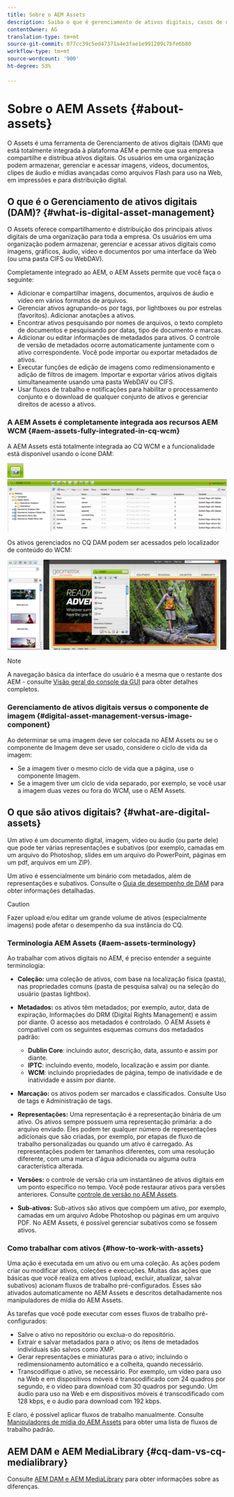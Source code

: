 ```yaml
---
title: Sobre o AEM Assets
description: Saiba o que é gerenciamento de ativos digitais, casos de uso e oferta de ativos da Adobe AEM.
contentOwner: AG
translation-type: tm+mt
source-git-commit: 077cc39c5ed47371a4e3fae1e991209c7bfe6b80
workflow-type: tm+mt
source-wordcount: '900'
ht-degree: 53%

---
```



# Sobre o AEM Assets {#about-assets}

O Assets é uma ferramenta de Gerenciamento de ativos digitais (DAM) que está totalmente integrada à plataforma AEM e permite que sua empresa compartilhe e distribua ativos digitais. Os usuários em uma organização podem armazenar, gerenciar e acessar imagens, vídeos, documentos, clipes de áudio e mídias avançadas como arquivos Flash para uso na Web, em impressões e para distribuição digital.

## O que é o Gerenciamento de ativos digitais (DAM)? {#what-is-digital-asset-management}

O Assets oferece compartilhamento e distribuição dos principais ativos digitais de uma organização para toda a empresa. Os usuários em uma organização podem armazenar, gerenciar e acessar ativos digitais como imagens, gráficos, áudio, vídeo e documentos por uma interface da Web (ou uma pasta CIFS ou WebDAV).

Completamente integrado ao AEM, o AEM Assets permite que você faça o seguinte:

* Adicionar e compartilhar imagens, documentos, arquivos de áudio e vídeo em vários formatos de arquivos.
* Gerenciar ativos agrupando-os por tags, por lightboxes ou por estrelas (favoritos). Adicionar anotações a ativos.
* Encontrar ativos pesquisando por nomes de arquivos, o texto completo de documentos e pesquisando por datas, tipo de documento e marcas.
* Adicionar ou editar informações de metadados para ativos. O controle de versão de metadados ocorre automaticamente juntamente com o ativo correspondente. Você pode importar ou exportar metadados de ativos.
* Executar funções de edição de imagens como redimensionamento e adição de filtros de imagem. Importar e exportar vários ativos digitais simultaneamente usando uma pasta WebDAV ou CIFS.
* Usar fluxos de trabalho e notificações para habilitar o processamento conjunto e o download de qualquer conjunto de ativos e gerenciar direitos de acesso a ativos.

### A AEM Assets é completamente integrada aos recursos AEM WCM {#aem-assets-fully-integrated-in-cq-wcm}

A AEM Assets está totalmente integrada ao CQ WCM e a funcionalidade está disponível usando o ícone DAM:

<!-- TBD: Update image for branding -->

![screen_shot_2012-04-17at15946](assets/screen_shot_2012-04-17at15946pm.png) ![pmscreen_shot_2012-04-17at20100pm](assets/screen_shot_2012-04-17at20100pm.png)

Os ativos gerenciados no CQ DAM podem ser acessados pelo localizador de conteúdo do WCM:

<!-- TBD: Update image for branding -->

![screen_shot_2012-04-17at20214pm](assets/screen_shot_2012-04-17at20214pm.png)

>[!NOTE]
>
>A navegação básica da interface do usuário é a mesma que o restante dos AEM - consulte [Visão geral do console da GUI](/help/sites-authoring/qg-page-authoring.md) para obter detalhes completos.

### Gerenciamento de ativos digitais versus o componente de imagem {#digital-asset-management-versus-image-component}

Ao determinar se uma imagem deve ser colocada no AEM Assets ou se o componente de Imagem deve ser usado, considere o ciclo de vida da imagem:

* Se a imagem tiver o mesmo ciclo de vida que a página, use o componente Imagem.
* Se a imagem tiver um ciclo de vida separado, por exemplo, se você usar a imagem duas vezes ou fora do WCM, use o AEM Assets.

## O que são ativos digitais? {#what-are-digital-assets}

Um ativo é um documento digital, imagem, vídeo ou áudio (ou parte dele) que pode ter várias representações e subativos (por exemplo, camadas em um arquivo do Photoshop, slides em um arquivo do PowerPoint, páginas em um pdf, arquivos em um ZIP).

Um ativo é essencialmente um binário com metadados, além de representações e subativos. Consulte o [Guia de desempenho de DAM](/help/sites-deploying/assets-performance-sizing.md) para obter informações detalhadas.

>[!CAUTION]
>
>Fazer upload e/ou editar um grande volume de ativos (especialmente imagens) pode afetar o desempenho da sua instância do CQ.

### Terminologia AEM Assets {#aem-assets-terminology}

Ao trabalhar com ativos digitais no AEM, é preciso entender a seguinte terminologia:

* **Coleção:** uma coleção de ativos, com base na localização física (pasta), nas propriedades comuns (pasta de pesquisa salva) ou na seleção do usuário (pastas lightbox).

* **Metadados:** os ativos têm metadados; por exemplo, autor, data de expiração, Informações do DRM (Digital Rights Management) e assim por diante. O acesso aos metadados é controlado. O AEM Assets é compatível com os seguintes esquemas comuns dos metadados padrão:

   * **Dublin Core**: incluindo autor, descrição, data, assunto e assim por diante.
   * **IPTC**: incluindo evento, modelo, localização e assim por diante.
   * **WCM**: incluindo propriedades de página, tempo de inatividade e de inatividade e assim por diante.

* **Marcação:** os ativos podem ser marcados e classificados. Consulte Uso de tags e Administração de tags.

* **Representações:** Uma representação é a representação binária de um ativo. Os ativos sempre possuem uma representação primária: a do arquivo enviado. Eles podem ter qualquer número de representações adicionais que são criadas, por exemplo, por etapas de fluxo de trabalho personalizadas ou quando um ativo é carregado. As representações podem ter tamanhos diferentes, com uma resolução diferente, com uma marca d&#39;água adicionada ou alguma outra característica alterada.

* **Versões:** o controle de versão cria um instantâneo de ativos digitais em um ponto específico no tempo. Você pode restaurar ativos para versões anteriores. Consulte [controle de versão no AEM Assets](managing-assets-touch-ui.md#asset-versioning).

* **Sub-ativos:** Sub-ativos são ativos que compõem um ativo, por exemplo, camadas em um arquivo Adobe Photoshop ou páginas em um arquivo PDF. No AEM Assets, é possível gerenciar subativos como se fossem ativos.

### Como trabalhar com ativos {#how-to-work-with-assets}

Uma ação é executada em um ativo ou em uma coleção. As ações podem criar ou modificar ativos, coleções e execuções. Muitas das ações que básicas que você realiza em ativos (upload, excluir, atualizar, salvar subativos) acionam fluxos de trabalho pré-configurados. Esses são ativados automaticamente no AEM Assets e descritos detalhadamente nos manipuladores de mídia do AEM Assets.

As tarefas que você pode executar com esses fluxos de trabalho pré-configurados:

* Salve o ativo no repositório ou exclua-o do repositório.
* Extrair e salvar metadados para o ativo; os itens de metadados individuais são salvos como XMP.
* Gerar representações e miniaturas para o ativo; incluindo o redimensionamento automático e a colheita, quando necessário.
* Transcodifique o ativo, se necessário. Por exemplo, um vídeo para uso na Web e em dispositivos móveis é transcodificado com 24 quadros por segundo, e o vídeo para download com 30 quadros por segundo. Um áudio para uso na Web e em dispositivos móveis é transcodificado com 128 kbps, e o áudio para download com 192 kbps.

E claro, é possível aplicar fluxos de trabalho manualmente. Consulte [Manipuladores de mídia do AEM Assets](media-handlers.md) para obter uma lista de fluxos de trabalho padrão.

## AEM DAM e AEM MediaLibrary {#cq-dam-vs-cq-medialibrary}

Consulte [AEM DAM e AEM MediaLibrary](medialibrary.md) para obter informações sobre as diferenças.
